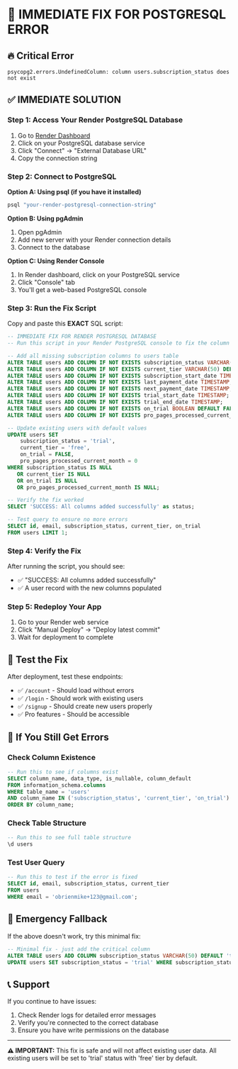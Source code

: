 # 🚨 IMMEDIATE FIX FOR POSTGRESQL ERROR

## 🔥 Critical Error
```
psycopg2.errors.UndefinedColumn: column users.subscription_status does not exist
```

## ✅ IMMEDIATE SOLUTION

### Step 1: Access Your Render PostgreSQL Database
1. Go to [Render Dashboard](https://dashboard.render.com)
2. Click on your PostgreSQL database service
3. Click "Connect" → "External Database URL"
4. Copy the connection string

### Step 2: Connect to PostgreSQL
**Option A: Using psql (if you have it installed)**
```bash
psql "your-render-postgresql-connection-string"
```

**Option B: Using pgAdmin**
1. Open pgAdmin
2. Add new server with your Render connection details
3. Connect to the database

**Option C: Using Render Console**
1. In Render dashboard, click on your PostgreSQL service
2. Click "Console" tab
3. You'll get a web-based PostgreSQL console

### Step 3: Run the Fix Script
Copy and paste this **EXACT** SQL script:

```sql
-- IMMEDIATE FIX FOR RENDER POSTGRESQL DATABASE
-- Run this script in your Render PostgreSQL console to fix the column errors

-- Add all missing subscription columns to users table
ALTER TABLE users ADD COLUMN IF NOT EXISTS subscription_status VARCHAR(50) DEFAULT 'trial';
ALTER TABLE users ADD COLUMN IF NOT EXISTS current_tier VARCHAR(50) DEFAULT 'free';
ALTER TABLE users ADD COLUMN IF NOT EXISTS subscription_start_date TIMESTAMP;
ALTER TABLE users ADD COLUMN IF NOT EXISTS last_payment_date TIMESTAMP;
ALTER TABLE users ADD COLUMN IF NOT EXISTS next_payment_date TIMESTAMP;
ALTER TABLE users ADD COLUMN IF NOT EXISTS trial_start_date TIMESTAMP;
ALTER TABLE users ADD COLUMN IF NOT EXISTS trial_end_date TIMESTAMP;
ALTER TABLE users ADD COLUMN IF NOT EXISTS on_trial BOOLEAN DEFAULT FALSE;
ALTER TABLE users ADD COLUMN IF NOT EXISTS pro_pages_processed_current_month INTEGER DEFAULT 0;

-- Update existing users with default values
UPDATE users SET 
    subscription_status = 'trial',
    current_tier = 'free',
    on_trial = FALSE,
    pro_pages_processed_current_month = 0
WHERE subscription_status IS NULL 
   OR current_tier IS NULL 
   OR on_trial IS NULL 
   OR pro_pages_processed_current_month IS NULL;

-- Verify the fix worked
SELECT 'SUCCESS: All columns added successfully' as status;

-- Test query to ensure no more errors
SELECT id, email, subscription_status, current_tier, on_trial 
FROM users LIMIT 1;
```

### Step 4: Verify the Fix
After running the script, you should see:
- ✅ "SUCCESS: All columns added successfully"
- ✅ A user record with the new columns populated

### Step 5: Redeploy Your App
1. Go to your Render web service
2. Click "Manual Deploy" → "Deploy latest commit"
3. Wait for deployment to complete

## 🧪 Test the Fix

After deployment, test these endpoints:
- ✅ `/account` - Should load without errors
- ✅ `/login` - Should work with existing users
- ✅ `/signup` - Should create new users properly
- ✅ Pro features - Should be accessible

## 🔧 If You Still Get Errors

### Check Column Existence
```sql
-- Run this to see if columns exist
SELECT column_name, data_type, is_nullable, column_default 
FROM information_schema.columns 
WHERE table_name = 'users' 
AND column_name IN ('subscription_status', 'current_tier', 'on_trial')
ORDER BY column_name;
```

### Check Table Structure
```sql
-- Run this to see full table structure
\d users
```

### Test User Query
```sql
-- Run this to test if the error is fixed
SELECT id, email, subscription_status, current_tier 
FROM users 
WHERE email = 'obrienmike+123@gmail.com';
```

## 🚨 Emergency Fallback

If the above doesn't work, try this minimal fix:

```sql
-- Minimal fix - just add the critical column
ALTER TABLE users ADD COLUMN subscription_status VARCHAR(50) DEFAULT 'trial';
UPDATE users SET subscription_status = 'trial' WHERE subscription_status IS NULL;
```

## 📞 Support

If you continue to have issues:
1. Check Render logs for detailed error messages
2. Verify you're connected to the correct database
3. Ensure you have write permissions on the database

---

**⚠️ IMPORTANT:** This fix is safe and will not affect existing user data. All existing users will be set to 'trial' status with 'free' tier by default. 